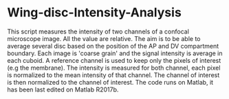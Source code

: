 # Wing-disc-Intensity-Analysis
This script measures the intensity of two channels of a confocal microscope image. All the value are relative. The aim is to be able to average several disc based on the position of the AP and DV compartment boundary. Each image is 'coarse grain' and the signal intensity is average in each cuboid. A reference channel is used to keep only the pixels of interest (e.g the membrane). The intensity is measured for both channel, each pixel is normalized to the mean intensity of that channel. The channel of interest is then normalized to the channel of interest.
The code runs on Matlab, it has been last edited on Matlab R2017b.
